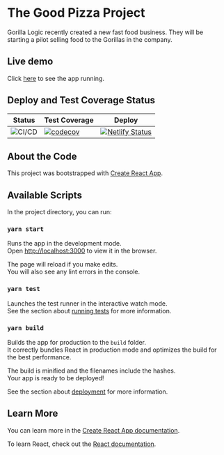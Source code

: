 # The Good Pizza Project

Gorilla Logic recently created a new fast food business. They will be starting a pilot selling food to the Gorillas in the company.

## Live demo

Click [here](https://thegoodpizza.netlify.app/home) to see the app running.

## Deploy and Test Coverage Status

| Status                                                                                | Test Coverage                                                                                                                                                         | Deploy                                                                                                                                                            |
| ------------------------------------------------------------------------------------- | --------------------------------------------------------------------------------------------------------------------------------------------------------------------- | ----------------------------------------------------------------------------------------------------------------------------------------------------------------- |
| ![CI/CD](https://github.com/fabianfernandezGL/PizzaCart-UI/workflows/CI/CD/badge.svg) | [![codecov](https://codecov.io/gh/fabianfernandezGL/TheGoodPizza/branch/main/graph/badge.svg?token=DJWEIN4LQG)](https://codecov.io/gh/fabianfernandezGL/TheGoodPizza) | [![Netlify Status](https://api.netlify.com/api/v1/badges/4b72e41d-bc9d-48a4-8a89-284e4d10a5ad/deploy-status)](https://app.netlify.com/sites/thegoodpizza/deploys) |

## About the Code

This project was bootstrapped with [Create React App](https://github.com/facebook/create-react-app).

## Available Scripts

In the project directory, you can run:

### `yarn start`

Runs the app in the development mode.\
Open [http://localhost:3000](http://localhost:3000) to view it in the browser.

The page will reload if you make edits.\
You will also see any lint errors in the console.

### `yarn test`

Launches the test runner in the interactive watch mode.\
See the section about [running tests](https://facebook.github.io/create-react-app/docs/running-tests) for more information.

### `yarn build`

Builds the app for production to the `build` folder.\
It correctly bundles React in production mode and optimizes the build for the best performance.

The build is minified and the filenames include the hashes.\
Your app is ready to be deployed!

See the section about [deployment](https://facebook.github.io/create-react-app/docs/deployment) for more information.

## Learn More

You can learn more in the [Create React App documentation](https://facebook.github.io/create-react-app/docs/getting-started).

To learn React, check out the [React documentation](https://reactjs.org/).
